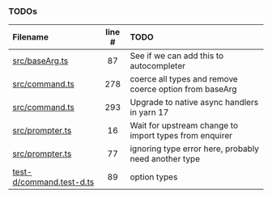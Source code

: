 ### TODOs
| Filename | line # | TODO |
|:------|:------:|:------|
| [src/baseArg.ts](src/baseArg.ts#L87) | 87 | See if we can add this to autocompleter |
| [src/command.ts](src/command.ts#L278) | 278 | coerce all types and remove coerce option from baseArg |
| [src/command.ts](src/command.ts#L293) | 293 | Upgrade to native async handlers in yarn 17 |
| [src/prompter.ts](src/prompter.ts#L16) | 16 | Wait for upstream change to import types from enquirer |
| [src/prompter.ts](src/prompter.ts#L77) | 77 | ignoring type error here, probably need another type |
| [test-d/command.test-d.ts](test-d/command.test-d.ts#L89) | 89 | option types |
